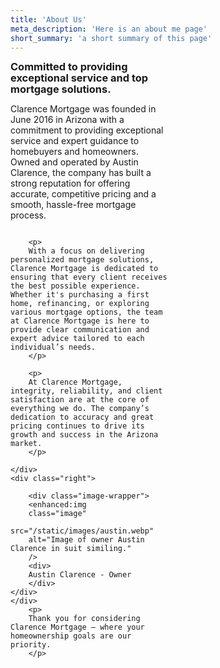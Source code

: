 ```yaml
---
title: 'About Us'
meta_description: 'Here is an about me page'
short_summary: 'a short summary of this page'
---
```


<div class="grid">
	<div class="left">
        <h3 class="title">
            Committed to providing exceptional service and top mortgage solutions.
        </h3>
	    <p>
		Clarence Mortgage was founded in June 2016 in Arizona with a commitment to providing exceptional service and expert guidance to homebuyers and homeowners. Owned and operated by Austin Clarence, the company has built a strong reputation for offering accurate, competitive pricing and a smooth, hassle-free mortgage process.
	    </p>

        <p>
        With a focus on delivering personalized mortgage solutions, Clarence Mortgage is dedicated to ensuring that every client receives the best possible experience. Whether it's purchasing a first home, refinancing, or exploring various mortgage options, the team at Clarence Mortgage is here to provide clear communication and expert advice tailored to each individual’s needs.
        </p>

        <p>
        At Clarence Mortgage, integrity, reliability, and client satisfaction are at the core of everything we do. The company’s dedication to accuracy and great pricing continues to drive its growth and success in the Arizona market.
        </p>

    </div>
    <div class="right">

        <div class="image-wrapper">
    	<enhanced:img
    	class="image"
    	src="/static/images/austin.webp"
    	alt="Image of owner Austin Clarence in suit similing."
    	/>
    	<div>
    	Austin Clarence - Owner
    	</div>
    </div>
    </div>
        <p>
        Thank you for considering Clarence Mortgage – where your homeownership goals are our priority.
        </p>

</div>

<style lang="scss">
	@use '/src/styles/base';

	.image-wrapper {
		display: flex;
		flex-direction:column;
		font-size:small;
		justify-content: center;
		align-items: center;
		height: 100%;
		overflow: hidden;
		width: 75%;
	}

	.image {
		height:100%;
		width:100%;
		object-fit: contain;
	}

	.grid {
		display: grid;
		grid-template-columns: 1fr 1fr;
	}

	.left,
	.right {
		display: flex;
		flex-direction: column;
		align-items: center;
		justify-content: center;
	}

	.title {
		margin: 0;
		margin-bottom: var(--space-md);
		line-height: 1.1;
		color: var(--ink);
	}

	@media (max-width: base.$sm) {
		.grid {
			grid-template-columns: 1fr;
		}
	}

	@media (min-width: base.$md) {
		section {
			height: 40vh;
		}
		.grid {
			grid-template-columns: repeat(2, 1fr);
		}
	}

	@media (min-width: base.$lg) {
		section {
			height: 40vh;
			display: flex;
			flex-direction: column;
			justify-content: center;
			align-items: center;
		}

		.grid {
			grid-template-columns: repeat(2, 1fr);
		}

	.image-wrapper {
		width: 50%;
		}
	}
</style>
